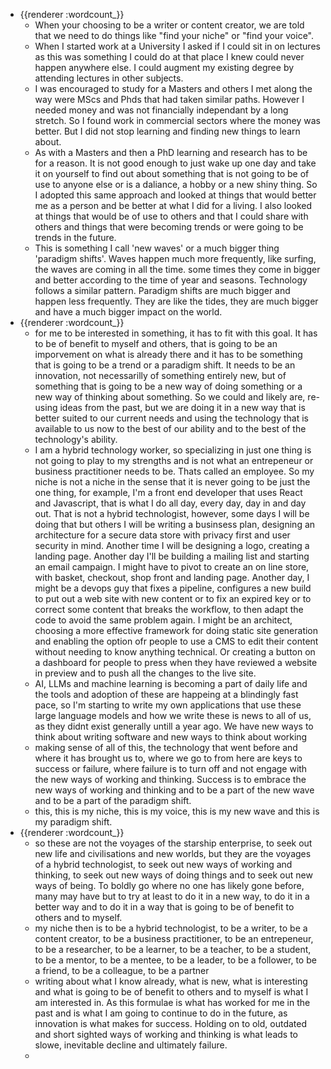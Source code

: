 - {{renderer :wordcount_}}
	- When your choosing to be a writer or content creator, we are told that we need to do things like "find your niche" or "find your voice".
	- When I started work at a University I asked if I could sit in on lectures as this was something I could do at that place I knew could never happen anywhere else. I could augment my existing degree by attending lectures in other subjects.
	- I was encouraged to study for a Masters and others I met along the way were MScs and Phds that had taken similar paths. However I needed money and was not financially independant by a long stretch. So I found work in commercial sectors where the money was better. But I did not stop learning and finding new things to learn about.
	- As with a Masters and then a PhD learning and research has to be for a reason. It is not good enough to just wake up one day and take it on yourself to find out about something that is not going to be of use to anyone else or is a daliance, a hobby or a new shiny thing. So I adopted this same approach and looked at things that would better me as a person and be better at what I did for a living. I also looked at things that would be of use to others and that I could share with others and things that were becoming trends or were going to be trends in the future.
	- This is something I call 'new waves' or a much bigger thing 'paradigm shifts'. Waves happen much more frequently, like surfing, the waves are coming in all the time. some times they come in bigger and better according to the time of year and seasons. Technology follows a similar pattern. Paradigm shifts are much bigger and happen less frequently. They are like the tides, they are much bigger and have a much bigger impact on the world.
- {{renderer :wordcount_}}
	- for me to be interested in something, it has to fit with this goal. It has to be of benefit to myself and others, that is going to be an imporvement on what is already there and it has to be something that is going to be a trend or a paradigm shift. It needs to be an innovation, not necessarilly of something entirely new, but of something that is going to be a new way of doing something or a new way of thinking about something. So we could and likely are, re-using ideas from the past, but we are doing it in a new way that is better suited to our current needs and using the technology that is available to us now to the best of our ability and to the best of the technology's ability.
	- I am a hybrid technology worker, so specializing in just one thing is not going to play to my strengths and is not what an entrepeneur or business practitioner needs to be. Thats called an employee. So my niche is not a niche in the sense that it is never going to be just the one thing, for example, I'm a front end developer that uses React and Javascript, that is what I do all day, every day, day in and day out. That is not a hybrid technologist, however, some days I will be doing that but others I will be writing a businsess plan, designing an architecture for a secure data store with privacy first and user security in mind. Another time I will be designing a logo, creating a landing page. Another day I'll be building a mailing list and starting an email campaign. I might have to pivot to create an on line store, with basket, checkout, shop front and landing page. Another day, I might be a devops guy that fixes a pipeline, configures a new build to put out a web site with new content or to fix an expired key or to correct some content that breaks the workflow, to then adapt the code to avoid the same problem again. I might be an architect, choosing a more effective framework for doing static site generation and enabling the option ofr people to use a CMS to edit their content without needing to know anything technical. Or creating a button on a dashboard for people to press when they have reviewed a website in preview and to push all the changes to the live site.
	- AI, LLMs and machine learning is becoming a part of daily life and the tools and adoption of these are happeing at a blindingly fast pace, so I'm starting to write my own applications that use these large language models and how we write these is news to all of us, as they didnt exist generally untill a year ago. We have new ways to think about writing software and new ways to think about working
	- making sense of all of this, the technology that went before and where it has brought us to, where we go to from here are keys to success or failure, where failure is to turn off and not engage with the new ways of working and thinking. Success is to embrace the new ways of working and thinking and to be a part of the new wave and to be a part of the paradigm shift.
	- this, this is my niche, this is my voice, this is my new wave and this is my paradigm shift.
- {{renderer :wordcount_}}
	- so these are not the voyages of the starship enterprise, to seek out new life and civilisations and new worlds, but they are the voyages of a hybrid technologist, to seek out new ways of working and thinking, to seek out new ways of doing things and to seek out new ways of being. To boldly go where no one has likely gone before, many may have but to try at least to do it in a new way, to do it in a better way and to do it in a way that is going to be of benefit to others and to myself.
	- my niche then is to be a hybrid technologist, to be a writer, to be a content creator, to be a business practitioner, to be an entrepeneur, to be a researcher, to be a learner, to be a teacher, to be a student, to be a mentor, to be a mentee, to be a leader, to be a follower, to be a friend, to be a colleague, to be a partner
	- writing about what I know already, what is new, what is interesting and what is going to be of benefit to others and to myself is what I am interested in. As this formulae is what has worked for me in the past and is what I am going to continue to do in the future, as innovation is what makes for success. Holding on to old, outdated and short sighted ways of working and thinking is what leads to slowe, inevitable decline and ultimately failure.
	- 